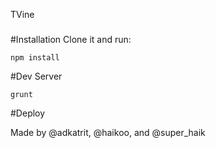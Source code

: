 TVine
#####

#Installation
Clone it and run:

    npm install

#Dev Server

    grunt

#Deploy

Made by @adkatrit, @haikoo, and @super_haik
